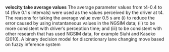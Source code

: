**velocity take average values** The average parameter values from t4-0.4 to t4 (five 0.1 s intervals) were used as the values perceived by the driver at t4. The reasons for taking the average value over 0.5 s are (i) to reduce the error caused by using instantaneous values in the NGSIM data; (ii) to be more consistent with driver’s perception time; and (iii) to be consistent with other research that has used NGSIM data, for example Siuhi and Kaseko (2010). 
A binary decision model for discretionary lane changing move based on fuzzy inference system

